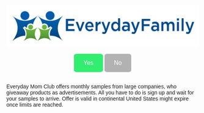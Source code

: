 <link href="https://fonts.googleapis.com/css?family=Poppins&display=swap" rel="stylesheet">
<style>
 body {
  font-family: 'Poppins', sans-serif;
  }
.yes {
  background-color: #31ed70;
  border: none;
  color: white;
  border-radius: 10%;
  padding: 15px 25px;
  text-align: center;
  font-size: 16px;
  cursor: pointer;
}

.yes:hover {
  background-color: #28cc5f;
}
.no {
  background-color: #b2b2b2;
  border: none;
  color: white;
  border-radius: 10%;
  padding: 15px 25px;
  text-align: center;
  font-size: 16px;
  cursor: pointer;
}

.no:hover {
  background-color: #7c7c7c;
}
</style>

<center><img src="logo.png" alt="Logo"></center>
<br>


<center><button class="yes"> Yes </button>
<button class="no"> No </button></center>
<br>

Everyday Mom Club offers monthly samples from large companies, who giveaway products as advertisements. All you have to do is sign up and wait for your samples to arrive. Offer is valid in continental United States might expire once limits are reached.
